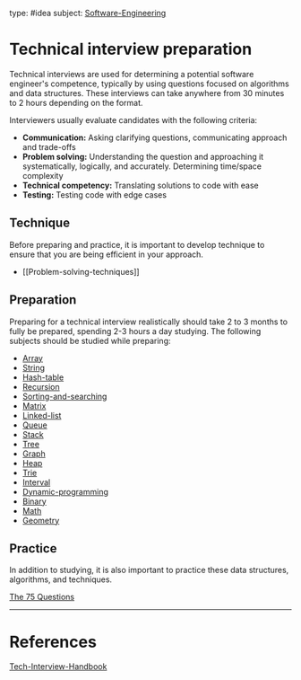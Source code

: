type: #idea
subject: [Software-Engineering](Software-Engineering.md)
<!-- Subject should be a hub note -->
# Technical interview preparation

Technical interviews are used for determining a potential software engineer's competence, typically by using questions focused on algorithms and data structures. These interviews can take anywhere from 30 minutes to 2 hours depending on the format.

Interviewers usually evaluate candidates with the following criteria:

- **Communication:** Asking clarifying questions, communicating approach and trade-offs
- **Problem solving:** Understanding the question and approaching it systematically, logically, and accurately. Determining time/space complexity
- **Technical competency:** Translating solutions to code with ease
- **Testing:** Testing code with edge cases

## Technique

Before preparing and practice, it is important to develop technique to ensure that you are being efficient in your approach.

- [[Problem-solving-techniques]]

## Preparation

Preparing for a technical interview realistically should take 2 to 3 months to fully be prepared, spending 2-3 hours a day studying. The following subjects should be studied while preparing:

- [Array](Array.md)
- [String](String.md)
- [Hash-table](Hash-table.md)
- [Recursion](Recursion.md)
- [Sorting-and-searching](Sorting-and-searching.md)
- [Matrix](Matrix.md)
- [Linked-list](Linked-list.md)
- [Queue](Queue.md)
- [Stack](Stack.md)
- [Tree](Tree.md)
- [Graph](Graph.md)
- [Heap](Heap.md)
- [Trie](Trie.md)
- [Interval](Interval.md)
- [Dynamic-programming](Dynamic-programming.md)
- [Binary](Binary.md)
- [Math](Math.md)
- [Geometry](Geometry.md)

## Practice

In addition to studying, it is also important to practice these data structures, algorithms, and techniques.

[The 75 Questions](The-75-Questions.md)

---
# References
<!-- What references back up this idea -->
[Tech-Interview-Handbook](Tech-Interview-Handbook.md)